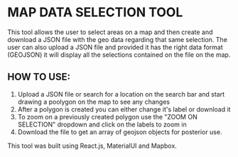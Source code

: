# MAP DATA SELECTION TOOL

This tool allows the user to select areas on a map and then create and download a JSON file with the geo data regarding that same selection.
The user can also upload a JSON file and provided it has the right data format (GEOJSON) it will display all the selections contained on the file on the map.

## HOW TO USE:

1. Upload a JSON file or search for a location on the search bar and start drawing a poolygon on the map to see any changes
2. After a polygon is created you can either change it's label or download it
3. To zoom on a previously created polygon use the "ZOOM ON SELECTION" dropdown and click on the labels to zoom in
4. Download the file to get an array of geojson objects for posterior use.

This tool was built using React.js, MaterialUI and Mapbox.
